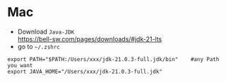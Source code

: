 # Mac
- Download `Java-JDK`  
https://bell-sw.com/pages/downloads/#jdk-21-lts
- go to `~/.zshrc`
```
export PATH="$PATH:/Users/xxx/jdk-21.0.3-full.jdk/bin"    #any Path you want
export JAVA_HOME="/Users/xxx/jdk-21.0.3-full.jdk"
```
